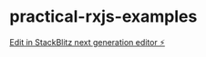 # practical-rxjs-examples

[Edit in StackBlitz next generation editor ⚡️](https://stackblitz.com/~/github.com/separate777/practical-rxjs-examples)
